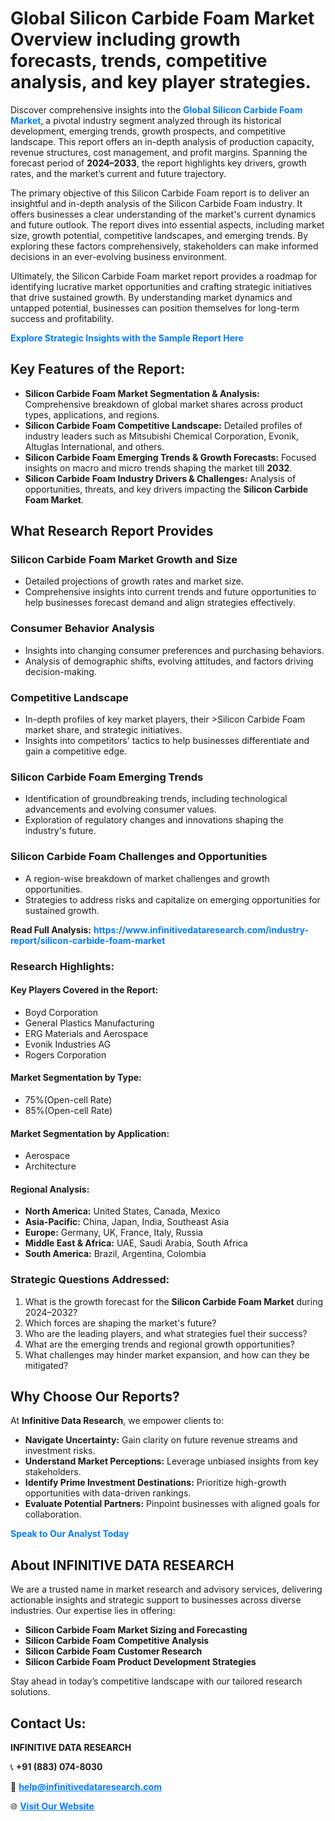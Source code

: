 <h1>Global Silicon Carbide Foam Market Overview including growth forecasts, trends, competitive analysis, and key player strategies.</h1>
<p>
Discover comprehensive insights into the 
<a href="https://www.infinitivedataresearch.com/industry-report/silicon-carbide-foam-market" rel="dofollow" style="color: #007BFF; text-decoration: none;"><strong>Global Silicon Carbide Foam Market</strong></a>, a pivotal industry segment analyzed through its historical development, emerging trends, growth prospects, and competitive landscape. This report offers an in-depth analysis of production capacity, revenue structures, cost management, and profit margins. Spanning the forecast period of <strong>2024–2033</strong>, the report highlights key drivers, growth rates, and the market’s current and future trajectory.
</p>
<p>
The primary objective of this Silicon Carbide Foam report is to deliver an insightful and in-depth analysis of the Silicon Carbide Foam industry. It offers businesses a clear understanding of the market's current dynamics and future outlook. The report dives into essential aspects, including market size, growth potential, competitive landscapes, and emerging trends. By exploring these factors comprehensively, stakeholders can make informed decisions in an ever-evolving business environment.
</p>
<p>
Ultimately, the Silicon Carbide Foam market report provides a roadmap for identifying lucrative market opportunities and crafting strategic initiatives that drive sustained growth. By understanding market dynamics and untapped potential, businesses can position themselves for long-term success and profitability.
</p>
<p>
<a href="https://www.infinitivedataresearch.com/request-sample/reportId=105549" style="color: #007BFF; text-decoration: none;"><strong>Explore Strategic Insights with the Sample Report Here</strong></a>
</p>

<h2>Key Features of the Report:</h2>
<ul>
<li><strong>Silicon Carbide Foam Market Segmentation & Analysis:</strong> Comprehensive breakdown of global market shares across product types, applications, and regions.</li>
<li><strong>Silicon Carbide Foam Competitive Landscape:</strong> Detailed profiles of industry leaders such as Mitsubishi Chemical Corporation, Evonik, Altuglas International, and others.</li>
<li><strong>Silicon Carbide Foam Emerging Trends & Growth Forecasts:</strong> Focused insights on macro and micro trends shaping the market till <strong>2032</strong>.</li>
<li><strong>Silicon Carbide Foam Industry Drivers & Challenges:</strong> Analysis of opportunities, threats, and key drivers impacting the <strong>Silicon Carbide Foam Market</strong>.</li>
</ul>

<h2>What Research Report Provides</h2>
<h3>Silicon Carbide Foam Market Growth and Size</h3>
<ul>
<li>Detailed projections of growth rates and market size.</li>
<li>Comprehensive insights into current trends and future opportunities to help businesses forecast demand and align strategies effectively.</li>
</ul>

<h3>Consumer Behavior Analysis</h3>
<ul>
<li>Insights into changing consumer preferences and purchasing behaviors.</li>
<li>Analysis of demographic shifts, evolving attitudes, and factors driving decision-making.</li>
</ul>

<h3>Competitive Landscape</h3>
<ul>
<li>In-depth profiles of key market players, their >Silicon Carbide Foam market share, and strategic initiatives.</li>
<li>Insights into competitors' tactics to help businesses differentiate and gain a competitive edge.</li>
</ul>

<h3>Silicon Carbide Foam Emerging Trends</h3>
<ul>
<li>Identification of groundbreaking trends, including technological advancements and evolving consumer values.</li>
<li>Exploration of regulatory changes and innovations shaping the industry's future.</li>
</ul>

<h3>Silicon Carbide Foam Challenges and Opportunities</h3>
<ul>
<li>A region-wise breakdown of market challenges and growth opportunities.</li>
<li>Strategies to address risks and capitalize on emerging opportunities for sustained growth.</li>
</ul>
<p><strong>Read Full Analysis:</strong> <a href="https://www.infinitivedataresearch.com/industry-report/silicon-carbide-foam-market" rel="dofollow" style="color: #007BFF; text-decoration: none;"><strong>https://www.infinitivedataresearch.com/industry-report/silicon-carbide-foam-market</strong></a></p>
<h3>Research Highlights:</h3>
<h4>Key Players Covered in the Report:</h4>
<ul><li>Boyd Corporation</li><li>General Plastics Manufacturing</li><li>ERG Materials and Aerospace</li><li>Evonik Industries AG</li><li>Rogers Corporation</li></ul>
<h4>Market Segmentation by Type:</h4>
<ul><li>75%(Open-cell Rate)</li><li>85%(Open-cell Rate)</li></ul>
<h4>Market Segmentation by Application:</h4>
<ul><li>Aerospace</li><li>Architecture</li></ul>

<h4>Regional Analysis:</h4>
<ul>
<li><strong>North America:</strong> United States, Canada, Mexico</li>
<li><strong>Asia-Pacific:</strong> China, Japan, India, Southeast Asia</li>
<li><strong>Europe:</strong> Germany, UK, France, Italy, Russia</li>
<li><strong>Middle East & Africa:</strong> UAE, Saudi Arabia, South Africa</li>
<li><strong>South America:</strong> Brazil, Argentina, Colombia</li>
</ul>

<h3>Strategic Questions Addressed:</h3>
<ol>
<li>What is the growth forecast for the <strong>Silicon Carbide Foam Market</strong> during 2024–2032?</li>
<li>Which forces are shaping the market's future?</li>
<li>Who are the leading players, and what strategies fuel their success?</li>
<li>What are the emerging trends and regional growth opportunities?</li>
<li>What challenges may hinder market expansion, and how can they be mitigated?</li>
</ol>

<h2>Why Choose Our Reports?</h2>
<p>At <strong>Infinitive Data Research</strong>, we empower clients to:</p>
<ul>
<li><strong>Navigate Uncertainty:</strong> Gain clarity on future revenue streams and investment risks.</li>
<li><strong>Understand Market Perceptions:</strong> Leverage unbiased insights from key stakeholders.</li>
<li><strong>Identify Prime Investment Destinations:</strong> Prioritize high-growth opportunities with data-driven rankings.</li>
<li><strong>Evaluate Potential Partners:</strong> Pinpoint businesses with aligned goals for collaboration.</li>
</ul>
<p><a href="https://www.infinitivedataresearch.com/industry-report/silicon-carbide-foam-market" rel="dofollow" style="color: #007BFF; text-decoration: none;"><strong>Speak to Our Analyst Today</strong></a></p>

<h2>About INFINITIVE DATA RESEARCH</h2>
<p>We are a trusted name in market research and advisory services, delivering actionable insights and strategic support to businesses across diverse industries. Our expertise lies in offering:</p>
<ul>
<li><strong>Silicon Carbide Foam Market Sizing and Forecasting</strong></li>
<li><strong>Silicon Carbide Foam Competitive Analysis</strong></li>
<li><strong>Silicon Carbide Foam Customer Research</strong></li>
<li><strong>Silicon Carbide Foam Product Development Strategies</strong></li>
</ul>
<p>Stay ahead in today’s competitive landscape with our tailored research solutions.</p>

<h2>Contact Us:</h2>
<p><strong>INFINITIVE DATA RESEARCH</strong></p>
<p>📞 <strong>+91 (883) 074-8030</strong></p>
<p>📧 <strong><a href="mailto:help@infinitivedataresearch.com" style="color: #007BFF;">help@infinitivedataresearch.com</a></strong></p>
<p>🌐 <strong><a href="https://www.infinitivedataresearch.com" rel="dofollow" style="color: #007BFF;">Visit Our Website</a></strong></p>